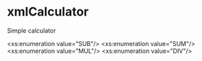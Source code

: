 # xmlCalculator

Simple calculator

\<xs:enumeration value="SUB"/>
\<xs:enumeration value="SUM"/>
\<xs:enumeration value="MUL"/>
\<xs:enumeration value="DIV"/>
